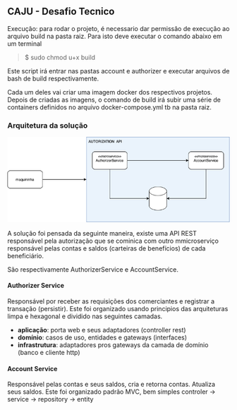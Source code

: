 ## CAJU - Desafio Tecnico


Execução: para rodar o projeto, é necessario dar permissâo de execução ao arquivo build na pasta raiz.
Para isto deve executar o comando abaixo em um terminal
> $ sudo chmod u+x build

Este script irá entrar nas pastas account e authorizer e executar arquivos de bash de build respectivamente.

Cada um deles vai criar uma imagem docker dos respectivos projetos.
Depois de criadas as imagens, o comando de build irá subir uma série de containers definidos no arquivo docker-compose.yml tb na pasta raiz.

### Arquitetura da solução
![Alt text](img/caju-desafio.drawio.png?raw=true "Title")

A solução foi pensada da seguinte maneira, existe uma API REST responsável pela autorização que se cominica com outro mmicroserviço responsável
pelas contas e saldos (carteiras de benefícios) de cada beneficiário.

São respectivamente AuthorizerService e AccountService.

#### Authorizer Service 
Responsável por receber as requisições dos comerciantes e registrar a transação (persistir).
Este foi organizado usando principios das arquiteturas limpa e hexagonal e dividido nas seguintes camadas.
* **aplicação**: porta web e seus adaptadores (controller rest)
* **domínio**: casos de uso, entidades e gateways (interfaces)
* **infrastrutura**: adaptadores pros gateways da camada de domínio (banco e cliente http)

#### Account Service 
Responsável pelas contas e seus saldos, cria e retorna contas. Atualiza seus saldos.
Este foi organizado padrão MVC, bem simples controler -> service -> repository -> entity

